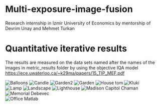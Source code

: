 # Multi-exposure-image-fusion
Research internship in Izmir University of Economics by mentorship of Devrim Unay and Mehmet Turkan 


# Quantitative iterative results
The results are measured on the data sets named after the names of the images in metric_results folder by using the objective IQA model https://ece.uwaterloo.ca/~k29ma/papers/15_TIP_MEF.pdf

![Balloons](metric_result/Balloons_plt.png)
![Candle](metric_result/Candle_plt.png)
![Garden2](metric_result/Garden_2plt.png)
![Garden](metric_result/Garden_plt.png)
![House tom](metric_result/House_Tom_plt.png)
![Kluki](metric_result/Kluki_plt.png)	
![Lamp](metric_result/Lamp_plt.png)	
![Landscape](metric_result/Landscape_HDRsoft_plt.png)
![Lighthouse](metric_result/Lighthouse_HDRsoft_plt.png)	
![Madison Capitol Chaman](metric_result/MadisonCapitol_Chaman_plt.png)
![Memorial Debevec](metric_result/Memorial_Debevec97_plt.png)	
![Office Matlab](metric_result/Office_Matlab_plt.png)
